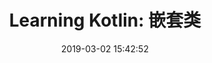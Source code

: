 ---
title: 'Learning Kotlin: 嵌套类'
date: 2019-03-02 15:42:52
tags: kotlin
categories: Kotlin
permalink: learning-kotlin-nested-classes.html
---